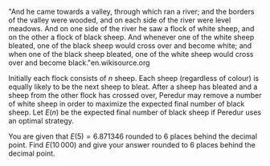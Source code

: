 "And he came towards a valley, through which ran a river; and the borders of the valley were wooded, and on each side of the river were level meadows. And on one side of the river he saw a flock of white sheep, and on the other a flock of black sheep. And whenever one of the white sheep bleated, one of the black sheep would cross over and become white; and when one of the black sheep bleated, one of the white sheep would cross over and become black."en.wikisource.org



Initially each flock consists of $n$ sheep. Each sheep (regardless of colour) is equally likely to be the next sheep to bleat. After a sheep has bleated and a sheep from the other flock has crossed over, Peredur may remove a number of white sheep in order to maximize the expected final number of black sheep. Let $E(n)$ be the expected final number of black sheep if Peredur uses an optimal strategy.



You are given that $E(5) = 6.871346$ rounded to $6$ places behind the decimal point.
Find $E(10\,000)$ and give your answer rounded to $6$ places behind the decimal point.